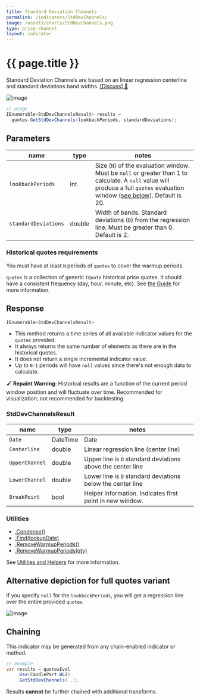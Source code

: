 ```yaml
---
title: Standard Deviation Channels
permalink: /indicators/StdDevChannels/
image: /assets/charts/StdDevChannels.png
type: price-channel
layout: indicator
---
```


# {{ page.title }}

Standard Deviation Channels are based on an linear regression centerline and standard deviations band widths.
[[Discuss] :speech_balloon:]({{site.github.repository_url}}/discussions/368 "Community discussion about this indicator")

![image]({{site.baseurl}}{{page.image}})

```csharp
// usage
IEnumerable<StdDevChannelsResult> results =
  quotes.GetStdDevChannels(lookbackPeriods, standardDeviations);
```

## Parameters

| name | type | notes
| -- |-- |--
| `lookbackPeriods` | int | Size (`N`) of the evaluation window.  Must be `null` or greater than 1 to calculate.  A `null` value will produce a full `quotes` evaluation window ([see below](#alternative-depiction-for-full-quotes-variant)).  Default is 20.
| `standardDeviations` | double | Width of bands.  Standard deviations (`D`) from the regression line.  Must be greater than 0.  Default is 2.

### Historical quotes requirements

You must have at least `N` periods of `quotes` to cover the warmup periods.

`quotes` is a collection of generic `TQuote` historical price quotes.  It should have a consistent frequency (day, hour, minute, etc).  See [the Guide]({{site.baseurl}}/guide/#historical-quotes) for more information.

## Response

```csharp
IEnumerable<StdDevChannelsResult>
```

- This method returns a time series of all available indicator values for the `quotes` provided.
- It always returns the same number of elements as there are in the historical quotes.
- It does not return a single incremental indicator value.
- Up to `N-1` periods will have `null` values since there's not enough data to calculate.

:paintbrush: **Repaint Warning**: Historical results are a function of the current period window position and will fluctuate over time.  Recommended for visualization; not recommended for backtesting.

### StdDevChannelsResult

| name | type | notes
| -- |-- |--
| `Date` | DateTime | Date
| `Centerline` | double | Linear regression line (center line)
| `UpperChannel` | double | Upper line is `D` standard deviations above the center line
| `LowerChannel` | double | Lower line is `D` standard deviations below the center line
| `BreakPoint` | bool | Helper information.  Indicates first point in new window.

### Utilities

- [.Condense()]({{site.baseurl}}/utilities#condense)
- [.Find(lookupDate)]({{site.baseurl}}/utilities#find-indicator-result-by-date)
- [.RemoveWarmupPeriods()]({{site.baseurl}}/utilities#remove-warmup-periods)
- [.RemoveWarmupPeriods(qty)]({{site.baseurl}}/utilities#remove-warmup-periods)

See [Utilities and Helpers]({{site.baseurl}}/utilities#utilities-for-indicator-results) for more information.

## Alternative depiction for full quotes variant

If you specify `null` for the `lookbackPeriods`, you will get a regression line over the entire provided `quotes`.

![image]({{site.baseurl}}/assets/charts/StdDevChannelsFull.png)

## Chaining

This indicator may be generated from any chain-enabled indicator or method.

```csharp
// example
var results = quotesEval
    .Use(CandlePart.HL2)
    .GetStdDevChannels(..);
```

Results **cannot** be further chained with additional transforms.
